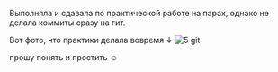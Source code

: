 Выполняла и сдавала по практической работе на парах, однако не делала коммиты сразу на гит.

Вот фото, что практики делала вовремя ↓
![5 git](https://github.com/KaterinaZAB/mobile/assets/59415539/023eab46-2899-499c-b97c-57be4912045e)

прошу понять и простить ☺️
